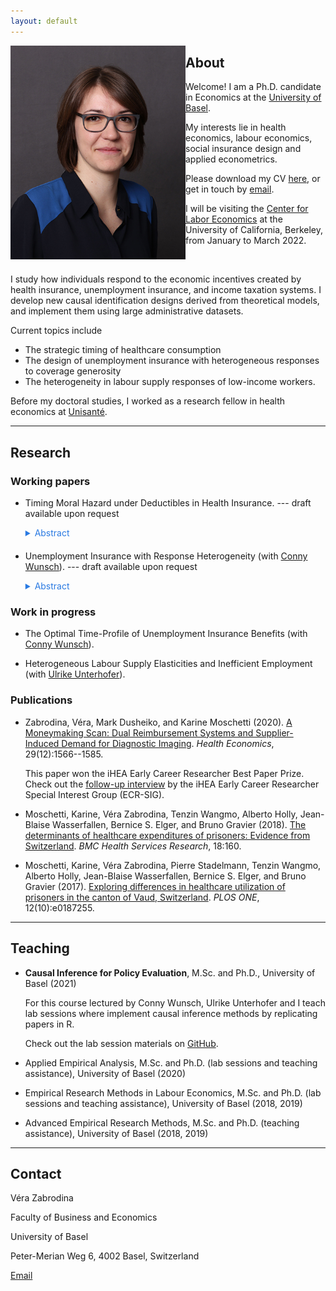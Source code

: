 ```yaml
---
layout: default
--- 
```




<img align="left" src="docs/VeraZabrodina2.JPG" width="280">
<!-- ![](docs/VeraZabrodina.JPG) -->
<!-- ![image](path-to-image.jpg){: style="float: left"} -->

## About

Welcome! I am a Ph.D. candidate in Economics at the [University of Basel](https://wwz.unibas.ch/en/). 

My interests lie in health economics, labour economics, social insurance design and applied econometrics.

Please download my CV [here](docs/Zabrodina_CV_Nov2021.pdf), or get in touch by [email](mailto:vera.zabrodina@unibas.ch). 


I will be visiting the [Center for Labor Economics](http://cle.berkeley.edu/) at the University of California, Berkeley, from January to March 2022. 


<br />


I study how individuals respond to the economic incentives created by health insurance, unemployment insurance, and income taxation systems. 
I develop new causal identification designs derived from theoretical models, and implement them using large administrative datasets. 

Current topics include 
- The strategic timing of healthcare consumption 
- The design of unemployment insurance with heterogeneous responses to coverage generosity
- The heterogeneity in labour supply responses of low-income workers. 


Before my doctoral studies, I worked as a research fellow in health economics at [Unisanté](https://www.unisante.ch/fr). 





***


## Research 
 
### Working papers

- Timing Moral Hazard under Deductibles in Health Insurance. --- draft available upon request

  <details style="margin-bottom:20px;">
    <summary style="color:#2a7ae2;">Abstract</summary>
    
    This paper develops a new approach to identifying timing moral hazard in health insurance contracts when deductible choice is endogenous. I set up a dynamic model of healthcare consumption where individuals exceed a high deductible after a large health shock. I show that individuals either strategically prepone care from the year after the shock and keep a high deductible, or postpone and switch to a low deductible the year after. The identification of timing moral hazard exploits the randomness of shock timing within a calendar year and future prices. Empirical results show little evidence for timing moral hazard, but significant differences in switching to a lower deductible. This pattern suggests that there is limited scope for preponing care, and within-year incentives are more important than cross-year incentives in shaping healthcare consumption. 

  </details>



- Unemployment Insurance with Response Heterogeneity (with [Conny Wunsch](https://sites.google.com/view/cwunsch)). --- draft available upon request
  
  <details style="margin-bottom:20px;">
    <summary style="color:#2a7ae2;">Abstract</summary>
    
    This paper studies whether responses to unemployment insurance (UI) vary with age and social security contribution time -- two dimensions widely used to differentiate UI policy across workers. In the presence of heterogeneity in responses to UI, average estimates may veil opportunities for welfare-improving redistribution and finer UI design. We use administrative data from Germany and a multi-cutoff regression discontinuity design to estimate a comprehensive set of duration and wage effects at many discontinuities in potential benefit duration. Feeding the estimates into a meta regression, we find that both duration responses and wage losses at reemployment decrease with short-term contribution time. We find a weak and insignificant gradient in age and long-term contribution. This suggests that short-term contribution time is an important determinant of UI responses, and thus a relevant dimension for policy differentiation. 

  </details>

  


### Work in progress

- The Optimal Time-Profile of Unemployment Insurance Benefits (with [Conny Wunsch](https://sites.google.com/view/cwunsch)). 


- Heterogeneous Labour Supply Elasticities and Inefficient Employment (with [Ulrike Unterhofer](https://wwz.unibas.ch/en/persons/ulrike-unterhofer-1/)). 



### Publications

- Zabrodina, Véra, Mark Dusheiko, and Karine Moschetti (2020). [A Moneymaking Scan: Dual Reimbursement Systems and Supplier-Induced Demand for Diagnostic Imaging](https://doi.org/10.1002/hec.4152). _Health Economics_, 29(12):1566--1585. 

  This paper won the iHEA Early Career Researcher Best Paper Prize. Check out the [follow-up interview](https://www.healtheconomics.org/page/ECRVeraZabrodina) by the iHEA Early Career Researcher Special Interest Group (ECR-SIG).

- Moschetti, Karine, Véra Zabrodina, Tenzin Wangmo, Alberto Holly, Jean-Blaise Wasserfallen, Bernice S. Elger, and Bruno Gravier (2018). [The determinants of healthcare expenditures of prisoners: Evidence from Switzerland](https://doi.org/10.1186/s12913-018-2962-8). _BMC Health Services Research_, 18:160. 

- Moschetti, Karine, Véra Zabrodina, Pierre Stadelmann, Tenzin Wangmo, Alberto Holly, Jean-Blaise Wasserfallen, Bernice S. Elger, and Bruno Gravier (2017). [Exploring differences in healthcare utilization of prisoners in the canton of Vaud, Switzerland](https://doi.org/10.1371/journal.pone.0187255). _PLOS ONE_, 12(10):e0187255. 




***


## Teaching 

- **Causal Inference for Policy Evaluation**, M.Sc. and Ph.D., University of Basel (2021) 

  For this course lectured by Conny Wunsch, Ulrike Unterhofer and I teach lab sessions where implement causal inference methods by replicating papers in R. 

  Check out the lab session materials on [GitHub](https://github.com/verazb/Hippo). 


- Applied Empirical Analysis, M.Sc. and Ph.D. (lab sessions and teaching assistance), University of Basel (2020)

- Empirical Research Methods in Labour Economics, M.Sc. and Ph.D. (lab sessions and teaching assistance), University of Basel  (2018, 2019)

- Advanced Empirical Research Methods, M.Sc. and Ph.D. (teaching assistance), University of Basel (2018, 2019)


***


## Contact 

Véra Zabrodina 

Faculty of Business and Economics

University of Basel

Peter-Merian Weg 6, 4002 Basel, Switzerland

[Email](mailto:vera.zabrodina@unibas.ch)


<!-- 
***


### Other 
 -->